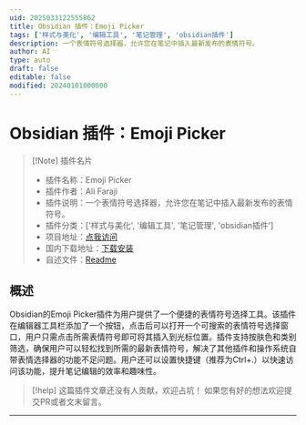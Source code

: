 ```yaml
---
uid: 2025033122555862
title: Obsidian 插件：Emoji Picker
tags: ['样式与美化', '编辑工具', '笔记管理', 'obsidian插件']
description: 一个表情符号选择器，允许您在笔记中插入最新发布的表情符号。
author: AI
type: auto
draft: false
editable: false
modified: 20240101000000
---
```


# Obsidian 插件：Emoji Picker

> [!Note] 插件名片
> - 插件名称：Emoji Picker
> - 插件作者：Ali Faraji
> - 插件说明：一个表情符号选择器，允许您在笔记中插入最新发布的表情符号。
> - 插件分类：['样式与美化', '编辑工具', '笔记管理', 'obsidian插件']
> - 项目地址：[点我访问](https://github.com/alifa98/obsidian-emoji-picker)
> - 国内下载地址：[下载安装](https://pkmer.cn/products/plugin/pluginMarket/?emoji-picker)
> - 自述文件：[Readme](https://ghproxy.net/https://raw.githubusercontent.com/alifa98/obsidian-emoji-picker/master/README.md)



## 概述

Obsidian的Emoji Picker插件为用户提供了一个便捷的表情符号选择工具。该插件在编辑器工具栏添加了一个按钮，点击后可以打开一个可搜索的表情符号选择窗口，用户只需点击所需表情符号即可将其插入到光标位置。插件支持按肤色和类别筛选，确保用户可以轻松找到所需的最新表情符号，解决了其他插件和操作系统自带表情选择器的功能不足问题。用户还可以设置快捷键（推荐为Ctrl+.）以快速访问该功能，提升笔记编辑的效率和趣味性。


> [!help] 
> 这篇插件文章还没有人贡献，欢迎占坑！
> 如果您有好的想法欢迎提交PR或者文末留言。
> 

---



